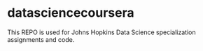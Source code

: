 # datasciencecoursera
This REPO is used for Johns Hopkins Data Science specialization assignments and code.
